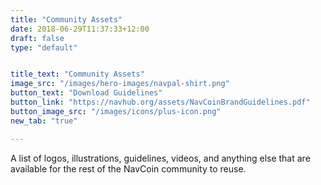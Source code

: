 ```yaml
---
title: "Community Assets"
date: 2018-06-29T11:37:33+12:00
draft: false
type: "default"


title_text: "Community Assets"
image_src: "/images/hero-images/navpal-shirt.png"
button_text: "Download Guidelines"
button_link: "https://navhub.org/assets/NavCoinBrandGuidelines.pdf"
button_image_src: "/images/icons/plus-icon.png"
new_tab: "true"

---
```

A list of logos, illustrations, guidelines, videos, and anything else that are available for the rest of the NavCoin community to reuse.